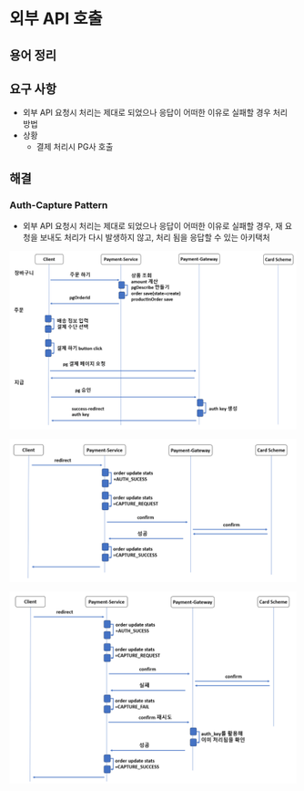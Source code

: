 # 외부 API 호출
## 용어 정리

## 요구 사항
- 외부 API 요청시 처리는 제대로 되었으나 응답이 어떠한 이유로 실패할 경우 처리 방법
- 상황
    - 결제 처리시 PG사 호출


## 해결
### Auth-Capture Pattern
- 외부 API 요청시 처리는 제대로 되었으나 응답이 어떠한 이유로 실패할 경우, 재 요청을 보내도 처리가 다시 발생하지 않고, 처리 됨을 응답할 수 있는 아키택처

![](./image/auth_key_flow.png)

![](./image/capture_success_flow.png)

![](./image/capture_fail_flow.png)